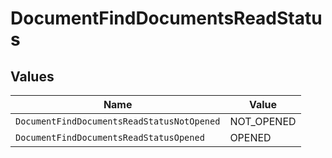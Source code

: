 # DocumentFindDocumentsReadStatus


## Values

| Name                                       | Value                                      |
| ------------------------------------------ | ------------------------------------------ |
| `DocumentFindDocumentsReadStatusNotOpened` | NOT_OPENED                                 |
| `DocumentFindDocumentsReadStatusOpened`    | OPENED                                     |
